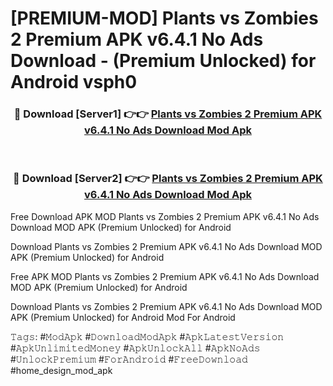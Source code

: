 # [PREMIUM-MOD] Plants vs Zombies 2 Premium APK v6.4.1 No Ads Download - (Premium Unlocked) for Android vsph0



<div align="center">
<h3>🔴 Download [Server1] 👉👉 <a href="https://momento.my/?title=Plants_vs_Zombies_2_Premium_APK_v6.4.1_No_Ads_Download">Plants vs Zombies 2 Premium APK v6.4.1 No Ads Download Mod Apk</a></h3><br>

<h3>🔴 Download [Server2] 👉👉 <a href="https://momento.my/?title=Plants_vs_Zombies_2_Premium_APK_v6.4.1_No_Ads_Download">Plants vs Zombies 2 Premium APK v6.4.1 No Ads Download Mod Apk</a></h3>
</div>



Free Download APK MOD Plants vs Zombies 2 Premium APK v6.4.1 No Ads Download MOD APK (Premium Unlocked) for Android

Download Plants vs Zombies 2 Premium APK v6.4.1 No Ads Download MOD APK (Premium Unlocked) for Android

Free APK MOD Plants vs Zombies 2 Premium APK v6.4.1 No Ads Download MOD APK (Premium Unlocked) for Android

Download Plants vs Zombies 2 Premium APK v6.4.1 No Ads Download MOD APK (Premium Unlocked) for Android Mod For Android

𝚃𝚊𝚐𝚜: #𝙼𝚘𝚍𝙰𝚙𝚔 #𝙳𝚘𝚠𝚗𝚕𝚘𝚊𝚍𝙼𝚘𝚍𝙰𝚙𝚔 #𝙰𝚙𝚔𝙻𝚊𝚝𝚎𝚜𝚝𝚅𝚎𝚛𝚜𝚒𝚘𝚗 #𝙰𝚙𝚔𝚄𝚗𝚕𝚒𝚖𝚒𝚝𝚎𝚍𝙼𝚘𝚗𝚎𝚢 #𝙰𝚙𝚔𝚄𝚗𝚕𝚘𝚌𝚔𝙰𝚕𝚕 #𝙰𝚙𝚔𝙽𝚘𝙰𝚍𝚜 #𝚄𝚗𝚕𝚘𝚌𝚔𝙿𝚛𝚎𝚖𝚒𝚞𝚖 #𝙵𝚘𝚛𝙰𝚗𝚍𝚛𝚘𝚒𝚍 #𝙵𝚛𝚎𝚎𝙳𝚘𝚠𝚗𝚕𝚘𝚊𝚍 #home_design_mod_apk
